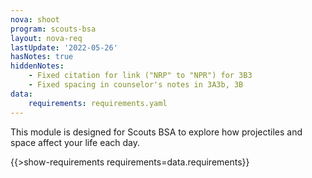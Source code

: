 ```yaml
---
nova: shoot
program: scouts-bsa
layout: nova-req
lastUpdate: '2022-05-26'
hasNotes: true
hiddenNotes:
    - Fixed citation for link ("NRP" to "NPR") for 3B3
    - Fixed spacing in counselor's notes in 3A3b, 3B
data:
    requirements: requirements.yaml
---
```


This module is designed for Scouts BSA to explore how projectiles and space affect your life each day.

{{>show-requirements requirements=data.requirements}}

